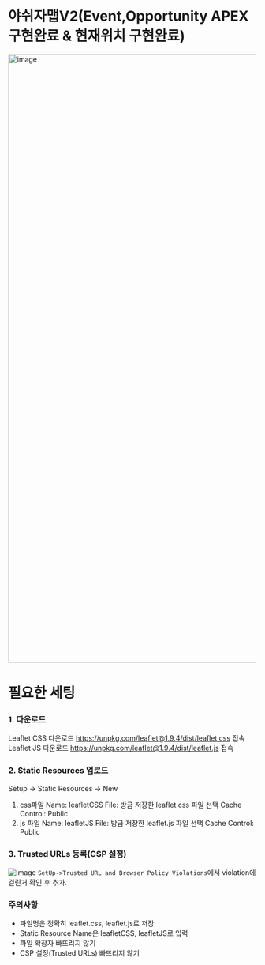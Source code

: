 # 야쉬자맵V2(Event,Opportunity APEX 구현완료 & 현재위치 구현완료)
<img width="1232" alt="image" src="https://github.com/user-attachments/assets/22669428-9f7a-44b7-8f53-021dd121483c" />




# 필요한 세팅
### 1. 다운로드
Leaflet CSS 다운로드
https://unpkg.com/leaflet@1.9.4/dist/leaflet.css 접속
Leaflet JS 다운로드
https://unpkg.com/leaflet@1.9.4/dist/leaflet.js 접속

### 2. Static Resources 업로드
Setup → Static Resources → New
1) css파일
Name: leafletCSS
File: 방금 저장한 leaflet.css 파일 선택
Cache Control: Public
2) js 파일
Name: leafletJS
File: 방금 저장한 leaflet.js 파일 선택
Cache Control: Public

### 3. Trusted URLs 등록(CSP 설정)
![image](https://github.com/user-attachments/assets/6e2593ef-7301-460e-90a5-bb5c17534f84)
`SetUp->Trusted URL and Browser Policy Violations`에서 violation에 걸린거 확인 후 추가.


### 주의사항
- 파일명은 정확히 leaflet.css, leaflet.js로 저장
- Static Resource Name은 leafletCSS, leafletJS로 입력
- 파일 확장자 빠뜨리지 않기
- CSP 설정(Trusted URLs) 빠뜨리지 않기
